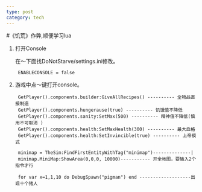 ```yaml
---
type: post
category: tech
---
```


#《饥荒》作弊,顺便学习lua

1. 打开Console

    在～下面找DoNotStarve/settings.ini修改。

        ENABLECONSOLE = false
        
2. 游戏中点～键打开console。
    
        GetPlayer().components.builder:GiveAllRecipes() ---------- 全物品直接制造
        GetPlayer().components.hungerause(true) ---------- 饥饿值不降低
        GetPlayer().components.sanity:SetMax(500) ---------- 精神值不降低(慎用不可取消 )
        GetPlayer().components.health:SetMaxHealth(300) ---------- 最大血格
        GetPlayer().components.health:SetInvincible(true) ---------- 上帝模式

        minimap = TheSim:FindFirstEntityWithTag("minimap")--------------|
        minimap.MiniMap:ShowArea(0,0,0, 10000)----------- 开全地图，要输入2个指令才行
        
        for var x=1,1,10 do DebugSpawn("pigman") end -------------------出现十个猪人
        
        
        
        
        
        

